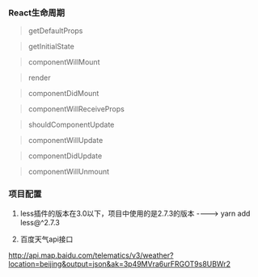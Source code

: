 ### React生命周期

> getDefaultProps

> getInitialState

> componentWillMount

> render

> componentDidMount

> componentWillReceiveProps

> shouldComponentUpdate

> componentWillUpdate

> componentDidUpdate

> componentWillUnmount

### 项目配置

1. less插件的版本在3.0以下，项目中使用的是2.7.3的版本 ----> yarn add less@^2.7.3

2. 百度天气api接口

http://api.map.baidu.com/telematics/v3/weather?location=beijing&output=json&ak=3p49MVra6urFRGOT9s8UBWr2

